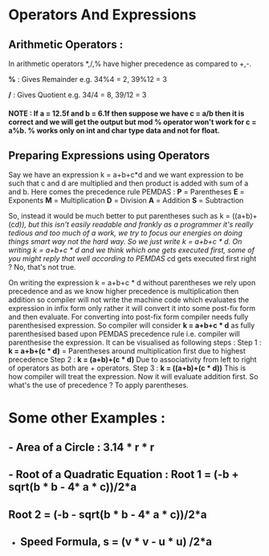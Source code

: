 # Operators And Expressions

## Arithmetic Operators :

In arithmetic operators \*,/,% have higher precedence as compared to +,-.

**%** : Gives Remainder
e.g. 34%4 = 2, 39%12 = 3

**/** : Gives Quotient
e.g. 34/4 = 8, 39/12 = 3

#### NOTE : If a = 12.5f and b = 6.1f then suppose we have c = a/b then it is correct and we will get the output but mod % operator won't work for c = a%b. % works only on int and char type data and not for float.

## Preparing Expressions using Operators

Say we have an expression k = a+b+c\*d and we want expression to be such that c and d are multiplied and then product is added with sum of a and b. Here comes the precedence rule PEMDAS :
**P** = Parentheses
**E** = Exponents
**M** = Multiplication
**D** = Division
**A** = Addition
**S** = Subtraction

So, instead it would be much better to put parentheses such as k = ((a+b)+(c*d)), but this isn't easily readable and frankly as a programmer it's really tedious and too much of a work, we try to focus our energies on doing things smart way not the hard way. So we just write k = a+b+c * d. On writing k = a+b+c * d and we think which one gets executed first, some of you might reply that well according to PEMDAS c*d gets executed first right ? No, that's not true. 

On writing the expression k = a+b+c * d without parentheses we rely upon precedence and as we know higher precedence is multiplication then addition so compiler will not write the machine code which evaluates the expression in infix form only rather it will convert it into some post-fix form and then evaluate. For converting into post-fix form compiler needs fully parenthesised expression. So compiler will consider **k = a+b+c * d** as fully parenthesised based upon PEMDAS precedence rule i.e. compiler will parenthesise the expression. It can be visualised as following steps :
Step 1 : **k = a+b+(c * d)** = Parentheses around multiplication first due to highest precedence
Step 2 : **k = (a+b)+(c * d)** Due to associativity from left to right of operators as both are + operators.
Step 3 : **k = ((a+b)+(c * d))** This is how compiler will treat the expression. Now it will evaluate addition first. So what's the use of precedence ? To apply parentheses. 

# Some other Examples :

## - Area of a Circle : 3.14 * r  *  r

## - Root of a Quadratic Equation :  Root 1 = (-b + sqrt(b * b - 4* a * c))/2*a

## Root 2 = (-b - sqrt(b * b - 4* a * c))/2*a

- ## Speed Formula, s = (v * v - u * u) /2*a









